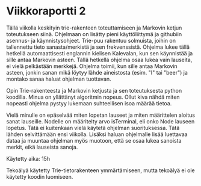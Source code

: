 # Viikkoraportti 2

Tällä viikolla keskityin trie-rakenteen toteuttamiseen ja Markovin ketjun toteutukseen siinä. Ohjelmaan on lisätty pieni käyttöliittymä ja githubiin asennus- ja käynnistysohjeet. Trie-puu rakentuu solmuista, joihin on tallennettu tieto sanasta/merkistä ja sen frekvenssistä. Ohjelma lukee tällä hetkellä automaattisesti englannin kielisen Kalevalan, kun sen käynnistää ja sille antaa Markovin asteen. Tällä hetkellä ohjelma osaa lukea vain lauseita, ei vielä pelkästään merkkejä. Ohjelma toimii, kun sille antaa Markovin asteen, jonkin sanan mikä löytyy lähde aineistosta (esim. "I" tai "beer") ja montako sanaa haluat ohjelman tuottavan.

Opin Trie-rakenteesta ja Markovin ketjusta ja sen toteutuksesta python koodilla. Minua on yllättänyt algoritmin nopeus. Ollut kiva nähdä miten nopeasti ohjelma pystyy lukemaan suhteellisen isoa määrää tietoa.

Vielä minulle on epäselvää miten lopetan lauseet ja miten määrittelen aloitus sanat lauseille. Nodelle on määritelty arvo isTerminal, eli onko Node lauseen lopetus. Tätä ei kuitenkaan vielä käytetä ohjelman suorituksessa. Tätä lähden selvittämään ensi viikolla. Lisäksi haluan ohjelmalle lisää luettavaa dataa ja muuntaa ohjelman myös muotoon, että se osaa lukea sanoista merkit, eikä lauseista sanoja. 

Käytetty aika: 15h


Tekoälyä käytetty Trie-tietorakenteen ymmärtämiseen, mutta tekoälyä ei ole käytetty koodin luomiseen. 


